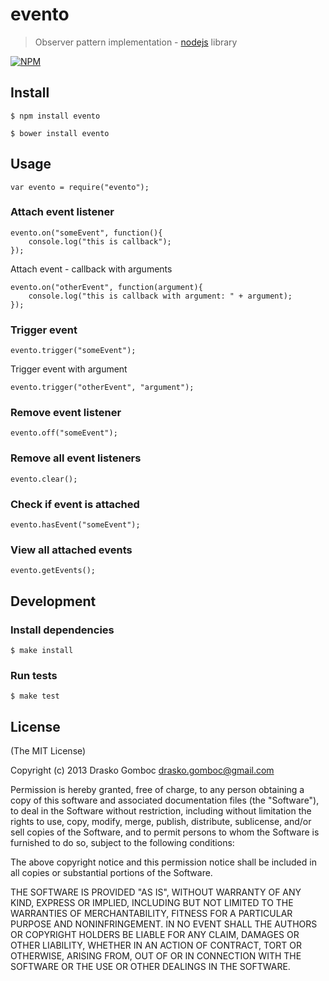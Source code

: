 evento
======

> Observer pattern implementation - [nodejs](http://nodejs.org) library

[![NPM](https://nodei.co/npm/evento.png)](https://nodei.co/npm/evento/)

## Install

    $ npm install evento

    $ bower install evento

## Usage

    var evento = require("evento");

### Attach event listener

    evento.on("someEvent", function(){
        console.log("this is callback");
    });

Attach event - callback with arguments

    evento.on("otherEvent", function(argument){
        console.log("this is callback with argument: " + argument);
    });

### Trigger event

    evento.trigger("someEvent");

Trigger event with argument

    evento.trigger("otherEvent", "argument");

### Remove event listener

    evento.off("someEvent");

### Remove all event listeners

    evento.clear();

### Check if event is attached

    evento.hasEvent("someEvent");

### View all attached events

    evento.getEvents();


## Development

### Install dependencies

    $ make install

### Run tests

    $ make test

## License

(The MIT License)

Copyright (c) 2013 Drasko Gomboc <drasko.gomboc@gmail.com>

Permission is hereby granted, free of charge, to any person obtaining a copy
of this software and associated documentation files (the "Software"), to deal
in the Software without restriction, including without limitation the rights
to use, copy, modify, merge, publish, distribute, sublicense, and/or sell
copies of the Software, and to permit persons to whom the Software is
furnished to do so, subject to the following conditions:

The above copyright notice and this permission notice shall be included in
all copies or substantial portions of the Software.

THE SOFTWARE IS PROVIDED "AS IS", WITHOUT WARRANTY OF ANY KIND, EXPRESS OR
IMPLIED, INCLUDING BUT NOT LIMITED TO THE WARRANTIES OF MERCHANTABILITY,
FITNESS FOR A PARTICULAR PURPOSE AND NONINFRINGEMENT. IN NO EVENT SHALL THE
AUTHORS OR COPYRIGHT HOLDERS BE LIABLE FOR ANY CLAIM, DAMAGES OR OTHER
LIABILITY, WHETHER IN AN ACTION OF CONTRACT, TORT OR OTHERWISE, ARISING FROM,
OUT OF OR IN CONNECTION WITH THE SOFTWARE OR THE USE OR OTHER DEALINGS IN
THE SOFTWARE.

